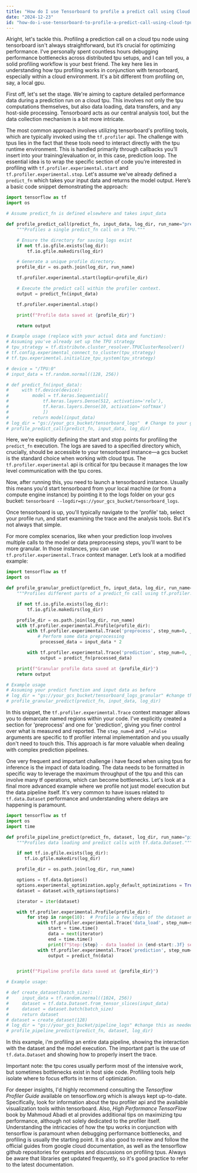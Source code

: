 ```yaml
---
title: "How do I use Tensorboard to profile a predict call using Cloud TPU Node?"
date: "2024-12-23"
id: "how-do-i-use-tensorboard-to-profile-a-predict-call-using-cloud-tpu-node"
---
```


Alright, let's tackle this. Profiling a prediction call on a cloud tpu node using tensorboard isn't always straightforward, but it’s crucial for optimizing performance. I've personally spent countless hours debugging performance bottlenecks across distributed tpu setups, and I can tell you, a solid profiling workflow is your best friend. The key here lies in understanding how tpu profiling works in conjunction with tensorboard, especially within a cloud environment. It's a bit different from profiling on, say, a local gpu.

First off, let's set the stage. We're aiming to capture detailed performance data during a prediction run on a cloud tpu. This involves not only the tpu computations themselves, but also data loading, data transfers, and any host-side processing. Tensorboard acts as our central analysis tool, but the data collection mechanism is a bit more intricate.

The most common approach involves utilizing tensorboard's profiling tools, which are typically invoked using the `tf.profiler` api. The challenge with tpus lies in the fact that these tools need to interact directly with the tpu runtime environment. This is handled primarily through callbacks you’ll insert into your training/evaluation or, in this case, prediction loop. The essential idea is to wrap the specific section of code you’re interested in profiling with `tf.profiler.experimental.start` and `tf.profiler.experimental.stop`. Let's assume we've already defined a `predict_fn` which takes your input data and returns the model output. Here’s a basic code snippet demonstrating the approach:

```python
import tensorflow as tf
import os

# Assume predict_fn is defined elsewhere and takes input_data

def profile_predict_call(predict_fn, input_data, log_dir, run_name="predict_run"):
    """Profiles a single predict_fn call on a TPU."""

    # Ensure the directory for saving logs exist
    if not tf.io.gfile.exists(log_dir):
        tf.io.gfile.makedirs(log_dir)

    # Generate a unique profile directory.
    profile_dir = os.path.join(log_dir, run_name)

    tf.profiler.experimental.start(logdir=profile_dir)

    # Execute the predict call within the profiler context.
    output = predict_fn(input_data)

    tf.profiler.experimental.stop()

    print(f"Profile data saved at {profile_dir}")

    return output

# Example usage (replace with your actual data and function):
# Assuming you've already set up the TPU strategy
# tpu_strategy = tf.distribute.cluster_resolver.TPUClusterResolver()
# tf.config.experimental_connect_to_cluster(tpu_strategy)
# tf.tpu.experimental.initialize_tpu_system(tpu_strategy)

# device = "/TPU:0"
# input_data = tf.random.normal((128, 256))

# def predict_fn(input_data):
#     with tf.device(device):
#         model = tf.keras.Sequential([
#             tf.keras.layers.Dense(512, activation='relu'),
#             tf.keras.layers.Dense(10, activation='softmax')
#             ])
#         return model(input_data)
# log_dir = "gs://your_gcs_bucket/tensorboard_logs"  # Change to your gcs path
# profile_predict_call(predict_fn, input_data, log_dir)

```

Here, we're explicitly defining the start and stop points for profiling the `predict_fn` execution. The logs are saved to a specified directory which, crucially, should be accessible to your tensorboard instance—a gcs bucket is the standard choice when working with cloud tpus. The `tf.profiler.experimental` api is critical for tpu because it manages the low level communication with the tpu cores.

Now, after running this, you need to launch a tensorboard instance. Usually this means you'd start tensorboard from your local machine (or from a compute engine instance) by pointing it to the logs folder on your gcs bucket: `tensorboard --logdir=gs://your_gcs_bucket/tensorboard_logs`.

Once tensorboard is up, you'll typically navigate to the 'profile' tab, select your profile run, and start examining the trace and the analysis tools. But it's not always that simple.

For more complex scenarios, like when your prediction loop involves multiple calls to the model or data preprocessing steps, you'll want to be more granular. In those instances, you can use `tf.profiler.experimental.Trace` context manager. Let’s look at a modified example:

```python
import tensorflow as tf
import os

def profile_granular_predict(predict_fn, input_data, log_dir, run_name="granular_predict"):
    """Profiles different parts of a predict_fn call using tf.profiler.Trace."""

    if not tf.io.gfile.exists(log_dir):
        tf.io.gfile.makedirs(log_dir)

    profile_dir = os.path.join(log_dir, run_name)
    with tf.profiler.experimental.Profile(profile_dir):
        with tf.profiler.experimental.Trace('preprocess', step_num=0, _r=False):
            # Perform some data preprocessing
             processed_data = input_data * 2

        with tf.profiler.experimental.Trace('prediction', step_num=0, _r=False):
             output = predict_fn(processed_data)

    print(f"Granular profile data saved at {profile_dir}")
    return output

# Example usage
# Assuming your predict function and input data as before
# log_dir = "gs://your_gcs_bucket/tensorboard_logs_granular" #change this to another path
# profile_granular_predict(predict_fn, input_data, log_dir)

```

In this snippet, the `tf.profiler.experimental.Trace` context manager allows you to demarcate named regions within your code. I've explicitly created a section for 'preprocess' and one for 'prediction', giving you finer control over what is measured and reported. The `step_num=0` and `_r=False` arguments are specific to tf profiler internal implementation and you usually don't need to touch this. This approach is far more valuable when dealing with complex prediction pipelines.

One very frequent and important challenge i have faced when using tpus for inference is the impact of data loading. The data needs to be formatted in specific way to leverage the maximum throughput of the tpu and this can involve many tf operations, which can become bottlenecks. Let's look at a final more advanced example where we profile not just model execution but the data pipeline itself. It's very common to have issues related to `tf.data.Dataset` performance and understanding where delays are happening is paramount.

```python
import tensorflow as tf
import os
import time

def profile_pipeline_predict(predict_fn, dataset, log_dir, run_name="pipeline_predict"):
    """Profiles data loading and predict calls with tf.data.Dataset."""

    if not tf.io.gfile.exists(log_dir):
       tf.io.gfile.makedirs(log_dir)

    profile_dir = os.path.join(log_dir, run_name)

    options = tf.data.Options()
    options.experimental_optimization.apply_default_optimizations = True #Enable default tf.data optimization
    dataset = dataset.with_options(options)

    iterator = iter(dataset)

    with tf.profiler.experimental.Profile(profile_dir):
        for step in range(10):  # Profile a few steps of the dataset and predict
            with tf.profiler.experimental.Trace('data_load', step_num=step, _r=False):
                start = time.time()
                data = next(iterator)
                end = time.time()
                print(f"Step:{step} - data loaded in {end-start:.3f} seconds")
            with tf.profiler.experimental.Trace('prediction', step_num=step, _r=False):
                output = predict_fn(data)


    print(f"Pipeline profile data saved at {profile_dir}")

# Example usage:

# def create_dataset(batch_size):
#     input_data = tf.random.normal((1024, 256))
#     dataset = tf.data.Dataset.from_tensor_slices(input_data)
#     dataset = dataset.batch(batch_size)
#     return dataset
# dataset = create_dataset(128)
# log_dir = "gs://your_gcs_bucket/pipeline_logs" #change this as needed
# profile_pipeline_predict(predict_fn, dataset, log_dir)
```

In this example, i'm profiling an entire data pipeline, showing the interaction with the dataset and the model execution. The important part is the use of `tf.data.Dataset` and showing how to properly insert the trace.

Important note: the tpu cores usually perform most of the intensive work, but sometimes bottlenecks exist in host side code. Profiling tools help isolate where to focus efforts in terms of optimization.

For deeper insights, I'd highly recommend consulting the *Tensorflow Profiler Guide* available on tensorflow.org which is always kept up-to-date. Specifically, look for information about the tpu profiler api and the available visualization tools within tensorboard. Also, *High Performance TensorFlow* book by Mahmoud Abadi et al provides additional tips on maximizing tpu performance, although not solely dedicated to the profiler itself. Understanding the intricacies of how the tpu works in conjunction with tensorflow is paramount when debugging performance bottlenecks, and profiling is usually the starting point. It is also good to review and follow the official guides from google cloud documentation, as well as the tensorflow github repositories for examples and discussions on profiling tpus. Always be aware that libraries get updated frequently, so it's good practice to refer to the latest documentation.
